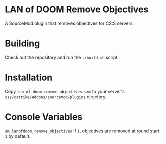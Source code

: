 # LAN of DOOM Remove Objectives
A SourceMod plugin that removes objectives for CS:S servers.

# Building
Check out the repository and run the ``./build.sh`` script.

# Installation
Copy ``lan_of_doom_remove_objectives.smx`` to your server's
``css/cstrike/addons/sourcemod/plugins`` directory.

# Console Variables

``sm_lanofdoom_remove_objectives`` If ``1``, objectives are removed at round
start. ``1`` by default.